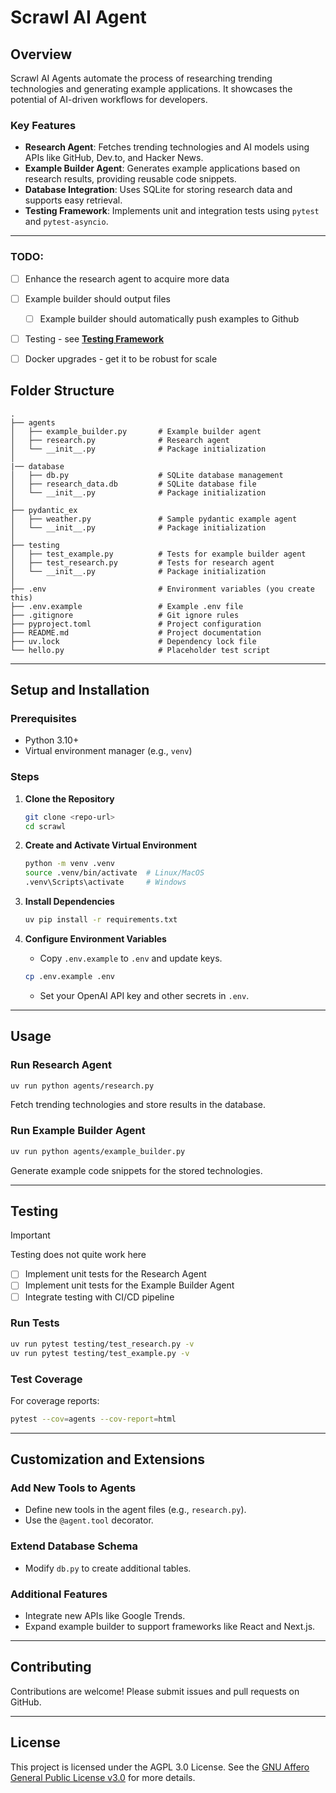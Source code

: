 # Scrawl AI Agent

## **Overview**
Scrawl AI Agents automate the process of researching trending technologies and generating example applications. It showcases the potential of AI-driven workflows for developers.

### **Key Features**
- **Research Agent**: Fetches trending technologies and AI models using APIs like GitHub, Dev.to, and Hacker News.
- **Example Builder Agent**: Generates example applications based on research results, providing reusable code snippets.
- **Database Integration**: Uses SQLite for storing research data and supports easy retrieval.
- **Testing Framework**: Implements unit and integration tests using `pytest` and `pytest-asyncio`.

---

### TODO:
- [ ] Enhance the research agent to acquire more data
- [ ] Example builder should output files
   - [ ] Example builder should automatically push examples to Github
- [ ] Testing - see [**Testing Framework**](#testing)
- [ ] Docker upgrades - get it to be robust for scale



## **Folder Structure**
```
.
├── agents
│   ├── example_builder.py       # Example builder agent
│   ├── research.py              # Research agent
│   └── __init__.py              # Package initialization
│
|── database
│   ├── db.py                    # SQLite database management
│   ├── research_data.db         # SQLite database file
│   └── __init__.py              # Package initialization
│
├── pydantic_ex
│   ├── weather.py               # Sample pydantic example agent
│   └── __init__.py              # Package initialization
│
├── testing
│   ├── test_example.py          # Tests for example builder agent
│   ├── test_research.py         # Tests for research agent
│   └── __init__.py              # Package initialization
│
├── .env                         # Environment variables (you create this)
├── .env.example                 # Example .env file
├── .gitignore                   # Git ignore rules
├── pyproject.toml               # Project configuration
├── README.md                    # Project documentation
├── uv.lock                      # Dependency lock file
└── hello.py                     # Placeholder test script
```

---

## **Setup and Installation**

### **Prerequisites**
- Python 3.10+
- Virtual environment manager (e.g., `venv`)

### **Steps**
1. **Clone the Repository**
   ```bash
   git clone <repo-url>
   cd scrawl
   ```

2. **Create and Activate Virtual Environment**
   ```bash
   python -m venv .venv
   source .venv/bin/activate  # Linux/MacOS
   .venv\Scripts\activate     # Windows
   ```

3. **Install Dependencies**
   ```bash
   uv pip install -r requirements.txt
   ```

4. **Configure Environment Variables**
   - Copy `.env.example` to `.env` and update keys.
   ```bash
   cp .env.example .env
   ```
   - Set your OpenAI API key and other secrets in `.env`.

---

## **Usage**

### **Run Research Agent**
```bash
uv run python agents/research.py
```
Fetch trending technologies and store results in the database.

### **Run Example Builder Agent**
```bash
uv run python agents/example_builder.py
```
Generate example code snippets for the stored technologies.

---

## **Testing**
> [!IMPORTANT]
> Testing does not quite work here
- [ ] Implement unit tests for the Research Agent
- [ ] Implement unit tests for the Example Builder Agent
- [ ] Integrate testing with CI/CD pipeline

### **Run Tests**
```bash
uv run pytest testing/test_research.py -v
uv run pytest testing/test_example.py -v
```

### **Test Coverage**
For coverage reports:
```bash
pytest --cov=agents --cov-report=html
```

---

## **Customization and Extensions**

### **Add New Tools to Agents**
- Define new tools in the agent files (e.g., `research.py`).
- Use the `@agent.tool` decorator.

### **Extend Database Schema**
- Modify `db.py` to create additional tables.

### **Additional Features**
- Integrate new APIs like Google Trends.
- Expand example builder to support frameworks like React and Next.js.

---

## **Contributing**
Contributions are welcome! Please submit issues and pull requests on GitHub.

---

## **License**
This project is licensed under the AGPL 3.0 License. See the [GNU Affero General Public License v3.0](https://www.gnu.org/licenses/agpl-3.0.html) for more details.